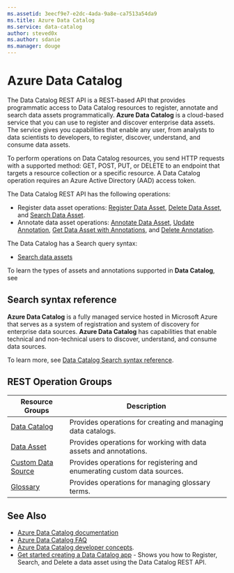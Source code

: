 ```yaml
---
ms.assetid: 3eecf9e7-e2dc-4ada-9a8e-ca7513a54da9
ms.title: Azure Data Catalog
ms.service: data-catalog
author: steved0x
ms.author: sdanie
ms.manager: douge
---
```



# Azure Data Catalog

The Data Catalog REST API is a REST-based API that provides programmatic access to Data Catalog resources to register, annotate and search data assets programmatically. **Azure Data Catalog** is a cloud-based service that you can use to register and discover enterprise data assets. The service gives you capabilities that enable any user, from analysts to data scientists to developers, to register, discover, understand, and consume data assets.  
  
To perform operations on Data Catalog resources, you send HTTP requests with a supported method: GET, POST, PUT, or DELETE to an endpoint that targets a resource collection or a specific resource. A Data Catalog operation requires an Azure Active Directory (AAD) access token.  
  
The Data Catalog REST API has the following operations:  
  
-   Register data asset operations: [Register Data Asset](../AzureDataCatalogREST/Register-Data-Asset.md), [Delete Data Asset](https://msdn.microsoft.com/library/mt267568.aspx), and [Search Data Asset](https://msdn.microsoft.com/library/mt267569.aspx).  
-   Annotate data asset operations: [Annotate Data Asset](../AzureDataCatalogREST/Annotate-Data-Asset.md), [Update Annotation](../AzureDataCatalogREST/Update-Annotation.md), [Get Data Asset with Annotations](https://msdn.microsoft.com/library/mt267562.aspx), and [Delete Annotation](../AzureDataCatalogREST/Delete-Annotation.md).  
  
The Data Catalog has a Search query syntax:  
  
-   [Search data assets](../AzureDataCatalogREST/Data-Catalog-Search-syntax-reference.md)  
  
To learn the types of assets and annotations supported in **Data Catalog**, see   
  
## Search syntax reference  
**Azure Data Catalog** is a fully managed service hosted in Microsoft Azure that serves as a system of registration and system of discovery for enterprise data sources. **Azure Data Catalog** has capabilities that enable technical and non-technical users to discover, understand, and consume data sources.  
  
To learn more, see [Data Catalog Search syntax reference](./Data-Catalog-Search-syntax-reference.md).  
  

## REST Operation Groups

| Resource Groups                                            | Description                                                              |
|------------------------------------------------------------|--------------------------------------------------------------------------|
| [Data Catalog](./data-catalog-data-catalog.md)             | Provides operations for creating and managing data catalogs.             |
| [Data Asset](./data-catalog-data-asset.md)                 | Provides operations for working with data assets and annotations.        |
| [Custom Data Source](./data-catalog-custom-data-source.md) | Provides operations for registering and enumerating custom data sources. |
| [Glossary](./data-catalog-glossary.md)                     | Provides operations for managing glossary terms.                         |


## See Also

- [Azure Data Catalog documentation](https://azure.microsoft.com/documentation/services/data-catalog/)
- [Azure Data Catalog FAQ](https://azure.microsoft.com/documentation/articles/data-catalog-frequently-asked-questions/)
- [Azure Data Catalog developer concepts](https://azure.microsoft.com/documentation/articles/data-catalog-developer-concepts/). 
- [Get started creating a Data Catalog app](https://github.com/Azure-Samples/data-catalog-dotnet-get-started) - Shows you how to Register, Search, and Delete a data asset using the Data Catalog REST API.   

